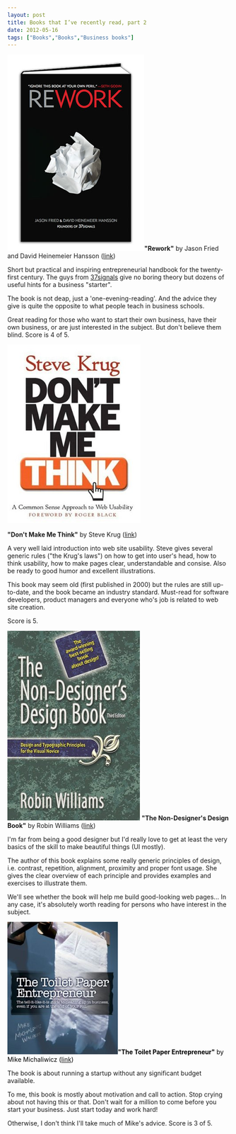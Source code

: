 ```yaml
---
layout: post
title: Books that I’ve recently read, part 2
date: 2012-05-16
tags: ["Books","Books","Business books"]
---
```


**![](rework3.jpg "rework")"Rework"** by Jason Fried and David Heinemeier Hansson ([link](http://www.amazon.com/Rework-Jason-Fried/dp/0307463745 "Rework book"))

Short but practical and inspiring  entrepreneurial handbook for the twenty-first century. The guys from [37signals](http://37signals.com/ "37 signals") give no boring theory but dozens of useful hints for a business "starter".

The book is not deap, just a 'one-evening-reading'. And the advice they give is quite the opposite to what people teach in business schools.

Great reading for those who want to start their own business, have their own business, or are just interested in the subject. But don't believe them blind. Score is 4 of 5.

![](krug.png "krug")

**"Don't Make Me Think"** by Steve Krug ([link](http://www.amazon.com/exec/obidos/ASIN/0789723107 "Don"))

A very well laid introduction into web site usability. Steve gives several generic rules ("the Krug's laws") on how to get into user's head, how to think usability, how to make pages clear, understandable and consise. Also be ready to good humor and excellent illustrations.

This book may seem old (first published in 2000) but the rules are still up-to-date, and the book became an industry standard. Must-read for software developers, product managers and everyone who's job is related to web site creation.

Score is 5.

![](nondesigner.jpg "NonDesigner") **"The Non-Designer's Design Book"** by Robin Williams ([link](http://www.amazon.com/exec/obidos/ASIN/0321193857 "The Non-Designer"))

I'm far from being a good designer but I'd really love to get at least the very basics of the skill to make beautiful things (UI mostly).

The author of this book explains some really generic principles of design, i.e. contrast, repetition, alignment, proximity and proper font usage. She gives the clear overview of each principle and provides examples and exercises to illustrate them.

We'll see whether the book will help me build good-looking web pages... In any case, it's absolutely worth reading for persons who have interest in the subject.

<span style="color:#000000;">**[![](toiletpaperentrepreneur.jpg?w=250 "toiletpaperentrepreneur")](https://mikeshilkov.files.wordpress.com/2012/05/toiletpaperentrepreneur.jpg)"The Toilet Paper Entrepreneur"** by Mike Michaliwicz ([link](http://www.toiletpaperentrepreneur.com/book/overview/ "The Toilet paper entrepreneur"))</span>

The book is about running a startup without any significant budget available.

To me, this book is mostly about motivation and call to action. Stop crying about not having this or that. Don't wait for a million to come before you start your business. Just start today and work hard!

Otherwise, I don't think I'll take much of Mike's advice. Score is 3 of 5.